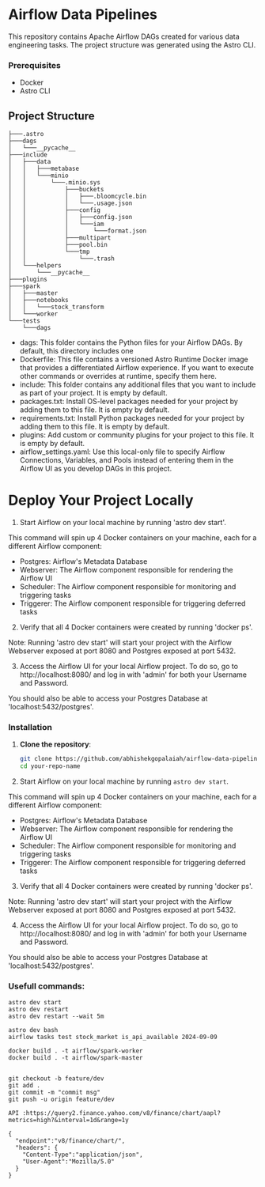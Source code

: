 # Airflow Data Pipelines

This repository contains Apache Airflow DAGs created for various data engineering tasks. The project structure was generated using the Astro CLI.

### Prerequisites

- Docker
- Astro CLI


## Project Structure
```
├───.astro
├───dags
│   └───__pycache__
├───include
│   ├───data
│   │   ├───metabase
│   │   └───minio
│   │       └───.minio.sys
│   │           ├───buckets
│   │           │   ├───.bloomcycle.bin
│   │           │   └───.usage.json
│   │           ├───config
│   │           │   ├───config.json
│   │           │   └───iam
│   │           │       └───format.json
│   │           ├───multipart
│   │           ├───pool.bin
│   │           └───tmp
│   │               └───.trash
│   └───helpers
│       └───__pycache__
├───plugins
├───spark
│   ├───master
│   ├───notebooks
│   │   └───stock_transform
│   └───worker
└───tests
    └───dags

```
- dags: This folder contains the Python files for your Airflow DAGs. By default, this directory includes one 
- Dockerfile: This file contains a versioned Astro Runtime Docker image that provides a differentiated Airflow experience. If you want to execute other commands or overrides at runtime, specify them here.
- include: This folder contains any additional files that you want to include as part of your project. It is empty by default.
- packages.txt: Install OS-level packages needed for your project by adding them to this file. It is empty by default.
- requirements.txt: Install Python packages needed for your project by adding them to this file. It is empty by default.
- plugins: Add custom or community plugins for your project to this file. It is empty by default.
- airflow_settings.yaml: Use this local-only file to specify Airflow Connections, Variables, and Pools instead of entering them in the Airflow UI as you develop DAGs in this project.

Deploy Your Project Locally
===========================

1. Start Airflow on your local machine by running 'astro dev start'.

This command will spin up 4 Docker containers on your machine, each for a different Airflow component:

- Postgres: Airflow's Metadata Database
- Webserver: The Airflow component responsible for rendering the Airflow UI
- Scheduler: The Airflow component responsible for monitoring and triggering tasks
- Triggerer: The Airflow component responsible for triggering deferred tasks

2. Verify that all 4 Docker containers were created by running 'docker ps'.

Note: Running 'astro dev start' will start your project with the Airflow Webserver exposed at port 8080 and Postgres exposed at port 5432.

3. Access the Airflow UI for your local Airflow project. To do so, go to http://localhost:8080/ and log in with 'admin' for both your Username and Password.

You should also be able to access your Postgres Database at 'localhost:5432/postgres'.


### Installation

1. **Clone the repository**:
   ```bash
   git clone https://github.com/abhishekgopalaiah/airflow-data-pipelines
   cd your-repo-name
    ```

2. Start Airflow on your local machine by running `astro dev start`.

This command will spin up 4 Docker containers on your machine, each for a different Airflow component:

- Postgres: Airflow's Metadata Database
- Webserver: The Airflow component responsible for rendering the Airflow UI
- Scheduler: The Airflow component responsible for monitoring and triggering tasks
- Triggerer: The Airflow component responsible for triggering deferred tasks

3. Verify that all 4 Docker containers were created by running 'docker ps'.

Note: Running 'astro dev start' will start your project with the Airflow Webserver exposed at port 8080 and Postgres exposed at port 5432.

4. Access the Airflow UI for your local Airflow project. To do so, go to http://localhost:8080/ and log in with 'admin' for both your Username and Password.

You should also be able to access your Postgres Database at 'localhost:5432/postgres'.

### Usefull commands:
``` 
astro dev start 
astro dev restart
astro dev restart --wait 5m

astro dev bash
airflow tasks test stock_market is_api_available 2024-09-09

docker build . -t airflow/spark-worker
docker build . -t airflow/spark-master


git checkout -b feature/dev
git add .
git commit -m "commit msg"
git push -u origin feature/dev

API :https://query2.finance.yahoo.com/v8/finance/chart/aapl?metrics=high?&interval=1d&range=1y

{
  "endpoint":"v8/finance/chart/",
  "headers": {
  	"Content-Type":"application/json",
    "User-Agent":"Mozilla/5.0"
  }
}

```
